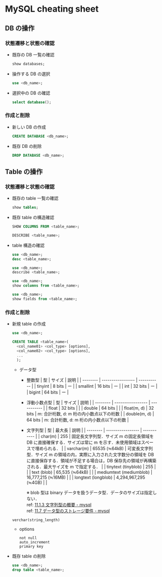 # MySQL cheating sheet

## DB の操作
### 状態遷移と状態の確認
- 既存の DB 一覧の確認
  ```sql
  show databases;
  ```
- 操作する DB の選択
  ```sql
  use <db_name>;
  ```
- 選択中の DB の確認
  ```sql
  select database();
  ```
### 作成と削除
- 新しい DB の作成
  ```sql
  CREATE DATABASE <db_name>;
  ```
- 既存 DB の削除
  ```sql
  DROP DATABASE <db_name>;
  ```
## Table の操作
### 状態遷移と状態の確認
- 既存の table 一覧の確認
  ```sql
  show tables;
  ```
- 既存 table の構造確認
  ```sql
  SHOW COLUMNS FROM <table_name>;
  ```
  ```sql
  DESCRIBE <table_name>;
  ```
- table 構造の確認
  ```sql
  use <db_name>;
  desc <table_name>;
  ```
  ```sql
  use <db_name>;
  describe <table_name>;
  ```
  ```sql
  use <db_name>;
  show columns from <table_name>;
  ```
  ```sql
  use <db_name>;
  show fields from <table_name>;
  ```
### 作成と削除
- 新規 table の作成
  ```sql
  use <db_name>;

  CREATE TABLE <table_name>(
    <col_name01> <col_type> [options], 
    <col_name02> <col_type> [options], 
    ...
    );
  ```
  - データ型
    - 整数型
      | 型       | サイズ            | 説明        |
      | -------- | ----------------- | ----------- |
      | tinyint  | 8 bits            | ー          |
      | smallint | 16 bits           | ー          |
      | int      | 32 bits           | ー          |
      | bigint   | 64 bits           | ー          |
    - 浮動小数点型
      | 型       | サイズ            | 説明        |
      | -------- | ----------------- | ----------- |
      | float    | 32 bits           |             |
      | double   | 64 bits           |             |
      | float(m, d) | 32 bits        | m: 合計桁数, d: m 桁の内小数点以下の桁数 |
      | double(m, d) | 64 bits       | m: 合計桁数, d: m 桁の内小数点以下の桁数 |
    - 文字列型
      | 型       | 最大長            | 説明        |
      | -------- | ----------------- | ----------- |
      | char(m)  | 255               | 固定長文字列型．サイズ m の固定長領域を DB に直接確保する．サイズは常に m を示す．未使用領域はスペースで埋められる． |
      | varchar(m) | 65535 (≒64kB)  | 可変長文字列型．サイズ m の領域の内，実際に入力された文字数分の領域を DB に直接保存する．領域が不足する場合は，DB 保存先の領域が再構築される．最大サイズを m で指定する． |
      | tinytext (tinyblob)     |           255          |             |
      | text (blob)             |        65,535 (≒64kB) |             |
      | mediumtext (mediumblob) |    16,777,215 (≒16MB) |             |
      | longtext (longblob)     | 4,294,967,295 (≒4GB)  |             |

      ※ blob 型は binary データを扱うデータ型．データのサイズは指定しない．  
    ref: [11.1.3 文字列型の概要 - mysql](https://dev.mysql.com/doc/refman/5.6/ja/string-type-overview.html)  
    ref: [11.7 データ型のストレージ要件 - mysql](https://dev.mysql.com/doc/refman/5.6/ja/storage-requirements.html)
  ```
  verchar(string_length)
  ```
  - options
    ```
    not null
    auto_increment
    primary key
    ```
- 既存 table の削除
  ```sql
  use <db_name>;
  drop table <table_name>;
  ```


```
```


















